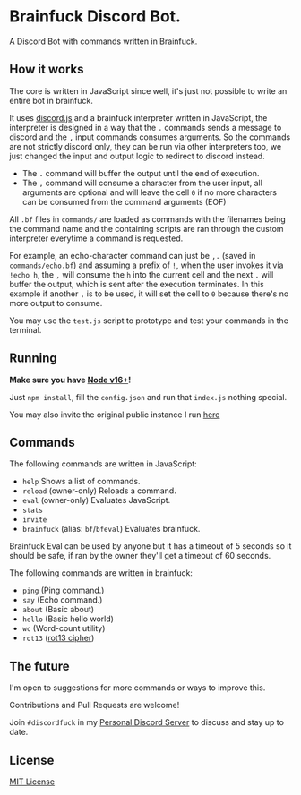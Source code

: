 # Brainfuck Discord Bot.
A Discord Bot with commands written in Brainfuck.

## How it works
The core is written in JavaScript since well, it's just not possible to write an entire bot in brainfuck.

It uses [discord.js](https://discord.js.org) and a brainfuck interpreter written in JavaScript, the interpreter is designed in a way that the `.` commands sends a message to discord and the `,` input commands consumes arguments. So the commands are not strictly discord only, they can be run via other interpreters too, we just changed the input and output logic to redirect to discord instead.

- The `.` command will buffer the output until the end of execution.
- The `,` command will consume a character from the user input, all arguments are optional and will leave the cell `0` if no more characters can be consumed from the command arguments (EOF)

All `.bf` files in `commands/` are loaded as commands with the filenames being the command name and the containing scripts are ran through the custom interpreter everytime a command is requested.

For example, an echo-character command can just be `,.` (saved in `commands/echo.bf`) and assuming a prefix of `!`, when the user invokes it via `!echo h`, the `,` will consume the `h` into the current cell and the next `.` will buffer the output, which is sent after the execution terminates. In this example if another `,` is to be used, it will set the cell to `0` because there's no more output to consume.

You may use the `test.js` script to prototype and test your commands in the terminal.

## Running
**Make sure you have [Node v16+](https://nodejs.org/en/)!**

Just `npm install`, fill the `config.json` and run that `index.js` nothing special.

You may also invite the original public instance I run [here](https://discord.com/oauth2/authorize?client_id=411952600586649602&permissions=379968&scope=bot)

## Commands
The following commands are written in JavaScript:
- `help` Shows a list of commands.
- `reload` (owner-only) Reloads a command.
- `eval` (owner-only) Evaluates JavaScript.
- `stats`
- `invite`
- `brainfuck` (alias: `bf`/`bfeval`) Evaluates brainfuck.

Brainfuck Eval can be used by anyone but it has a timeout of 5 seconds so it should be safe, if ran by the owner they'll get a timeout of 60 seconds.

The following commands are written in brainfuck:
- `ping` (Ping command.)
- `say` (Echo command.)
- `about` (Basic about)
- `hello` (Basic hello world)
- `wc` (Word-count utility)
- `rot13` ([rot13 cipher](https://en.m.wikipedia.org/wiki/ROT13))

## The future
I'm open to suggestions for more commands or ways to improve this.

Contributions and Pull Requests are welcome!

Join `#discordfuck` in my [Personal Discord Server](https://discord.gg/mY39Mspjnk) to discuss and stay up to date.

## License
[MIT License](LICENSE)
